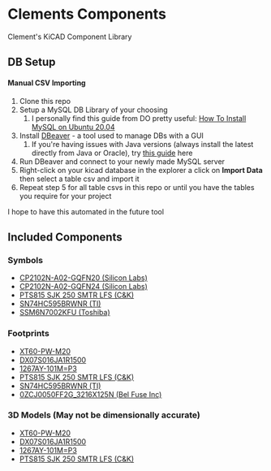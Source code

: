 # Clements Components
Clement's KiCAD Component Library



## DB Setup

#### Manual CSV Importing

1. Clone this repo
2. Setup a MySQL DB Library of your choosing
   1. I personally find this guide from DO pretty useful: [How To Install MySQL on Ubuntu 20.04](https://www.digitalocean.com/community/tutorials/how-to-install-mysql-on-ubuntu-20-04)
3. Install [DBeaver](https://dbeaver.io/) - a tool used to manage DBs with a GUI
   1. If you're having issues with Java versions (always install the latest directly from Java or Oracle), try [this guide](https://github.com/orgs/dbeaver/discussions/20163) here
4. Run DBeaver and connect to your newly made MySQL server
5. Right-click on your kicad database in the explorer a click on **Import Data** then select a table csv and import it
6. Repeat step 5 for all table csvs in this repo or until you have the tables you require for your project

I hope to have this automated in the future tool

## Included Components

### Symbols
* [CP2102N-A02-GQFN20 (Silicon Labs)](https://www.silabs.com/documents/public/data-sheets/cp2102n-datasheet.pdf)
* [CP2102N-A02-GQFN24 (Silicon Labs)](https://www.silabs.com/documents/public/data-sheets/cp2102n-datasheet.pdf)
* [PTS815 SJK 250 SMTR LFS (C&K)](https://www.ckswitches.com/media/2728/pts815.pdf)
* [SN74HC595BRWNR (TI)](https://www.ti.com/lit/ds/symlink/sn74hc595b.pdf?HQS=TI-null-null-digikeymode-df-pf-null-wwe&ts=1607732633037)
* [SSM6N7002KFU (Toshiba)](https://media.digikey.com/pdf/Data%20Sheets/Toshiba%20PDFs/SSM6N7002KFU.pdf)

### Footprints
* [XT60-PW-M20](https://www.tme.eu/Document/9b8d0c5eb7094295f3d3112c214d3ade/XT60PW%20SPEC.pdf)
* [DX07S016JA1R1500](https://www.jae.com/direct/topics/topics_file_download/?topics_id=91780&ext_no=04&_lang=en&v=2020041313384666992409)
* [1267AY-101M=P3](https://www.murata.com/~/media/webrenewal/products/inductor/chip/tokoproducts/wirewoundferritetypeforpl/m_dg8040c.ashx?la=en)
* [PTS815 SJK 250 SMTR LFS (C&K)](https://www.ckswitches.com/media/2728/pts815.pdf)
* [SN74HC595BRWNR (TI)](https://www.ti.com/lit/ds/symlink/sn74hc595b.pdf?HQS=TI-null-null-digikeymode-df-pf-null-wwe&ts=1607732633037)
* [0ZCJ0050FF2G_3216X125N (Bel Fuse Inc)](https://www.belfuse.com/resources/datasheets/circuitprotection/ds-cp-0zcj-series.pdf)

### 3D Models (May not be dimensionally accurate)
* [XT60-PW-M20](https://www.tme.eu/Document/9b8d0c5eb7094295f3d3112c214d3ade/XT60PW%20SPEC.pdf)
* [DX07S016JA1R1500](https://www.jae.com/direct/topics/topics_file_download/?topics_id=91780&ext_no=04&_lang=en&v=2020041313384666992409)
* [1267AY-101M=P3](https://www.murata.com/~/media/webrenewal/products/inductor/chip/tokoproducts/wirewoundferritetypeforpl/m_dg8040c.ashx?la=en)
* [PTS815 SJK 250 SMTR LFS (C&K)](https://www.ckswitches.com/media/2728/pts815.pdf)
